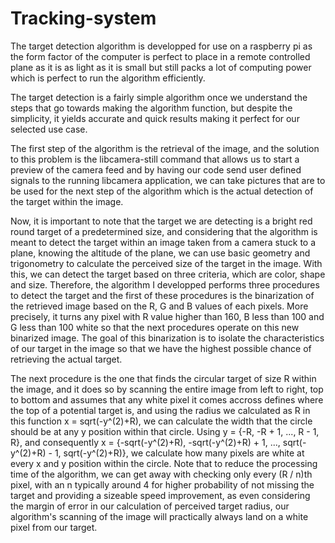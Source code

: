 # Tracking-system

The target detection algorithm is developped for use on a raspberry pi as the form factor of the computer is perfect to place in a remote controlled plane as it is as light as it is small but still packs a lot of computing power which is perfect to run the algorithm efficiently.

The target detection is a fairly simple algorithm once we understand the steps that go towards making the algorithm function, but despite the simplicity, it yields accurate and quick results making it perfect for our selected use case.

The first step of the algorithm is the retrieval of the image, and the solution to this problem is the libcamera-still command that allows us to start a preview of the camera feed and by having our code send user defined signals to the running libcamera application, we can take pictures that are to be used for the next step of the algorithm which is the actual detection of the target within the image.

Now, it is important to note that the target we are detecting is a bright red round target of a predetermined size, and considering that the algorithm is meant to detect the target within an image taken from a camera stuck to a plane, knowing the altitude of the plane, we can use basic geometry and trigonometry to calculate the perceived size of the target in the image.
With this, we can detect the target based on three criteria, which are color, shape and size. Therefore, the algorithm I developped performs three procedures to detect the target and the first of these procedures is the binarization of the retrieved image based on the R, G and B values of each pixels. More precisely, it turns any pixel with R value higher than 160, B less than 100 and G less than 100 white so that the next procedures operate on this new binarized image. The goal of this binarization is to isolate the characteristics of our target in the image so that we have the highest possible chance of retrieving the actual target.

The next procedure is the one that finds the circular target of size R within the image, and it does so by scanning the entire image from left to right, top to bottom and assumes that any white pixel it comes accross defines where the top of a potential target is, and using the radius we calculated as R in this function x = sqrt(-y^(2)+R), we can calculate the width that the circle should be at any y position within that circle. Using  y = {-R, -R + 1, ..., R - 1, R}, and consequently x = {-sqrt(-y^(2)+R), -sqrt(-y^(2)+R) + 1, ..., sqrt(-y^(2)+R) - 1, sqrt(-y^(2)+R)}, we calculate how many pixels are white at every x and y position within the circle. Note that to reduce the processing time of the algorithm, we can get away with checking only every (R / n)th pixel, with an n typically around 4 for higher probability of not missing the target and providing a sizeable speed improvement, as even considering the margin of error in our calculation of perceived target radius, our algorithm's scanning of the image will practically always land on a white pixel from our target.
